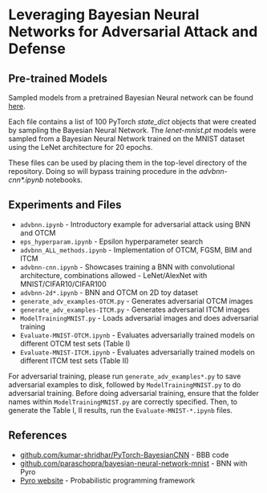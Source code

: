 # Leveraging Bayesian Neural Networks for Adversarial Attack and Defense


## Pre-trained Models

Sampled models from a pretrained Bayesian Neural network can be found [here](https://drive.google.com/drive/folders/1A4OriEe-hTCQY3q02FT7wFXJt0BXNZsi?usp=sharing).

Each file contains a list of 100 PyTorch *state_dict* objects that were created by sampling the Bayesian Neural Network. The *lenet-mnist.pt* models were sampled from a Bayesian Neural Network trained on the MNIST dataset using the LeNet architecture for 20 epochs. 

These files can be used by placing them in the top-level directory of the repository. Doing so will bypass training procedure in the *advbnn-cnn\*.ipynb* notebooks.

## Experiments and Files

* `advbnn.ipynb` - Introductory example for adversarial attack using BNN and OTCM
* `eps_hyperparam.ipynb` - Epsilon hyperparameter search
* `advbnn_ALL_methods.ipynb` - Implementation of OTCM, FGSM, BIM and ITCM
* `advbnn-cnn.ipynb` - Showcases training a BNN with convolutional architecture, combinations allowed - LeNet/AlexNet with MNIST/CIFAR10/CIFAR100
* `advbnn-2d*.ipynb` - BNN and OTCM on 2D toy dataset
* `generate_adv_examples-OTCM.py` - Generates adversarial OTCM images
* `generate_adv_examples-ITCM.py` - Generates adversarial ITCM images
* `ModelTrainingMNIST.py` - Loads adversarial images and does adversarial training
* `Evaluate-MNIST-OTCM.ipynb` - Evaluates adversarially trained models on different OTCM test sets (Table I)
* `Evaluate-MNIST-ITCM.ipynb` - Evaluates adversarially trained models on different ITCM test sets (Table II)

For adversarial training, please run `generate_adv_examples*.py` to save adversarial examples to disk, followed by `ModelTrainingMNIST.py` to do adversarial training. Before doing adversarial training, ensure that the folder names within `ModelTrainingMNIST.py` are correctly specified. Then, to generate the Table I, II results, run the `Evaluate-MNIST-*.ipynb` files.

## References

* [github.com/kumar-shridhar/PyTorch-BayesianCNN](https://github.com/kumar-shridhar/PyTorch-BayesianCNN) - BBB code
* [github.com/paraschopra/bayesian-neural-network-mnist](https://github.com/paraschopra/bayesian-neural-network-mnist) - BNN with Pyro
* [Pyro website](https://pyro.ai/) - Probabilistic programming framework
